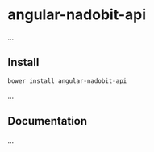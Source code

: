 # angular-nadobit-api

...

## Install

```shell
bower install angular-nadobit-api
```

...

## Documentation

...
